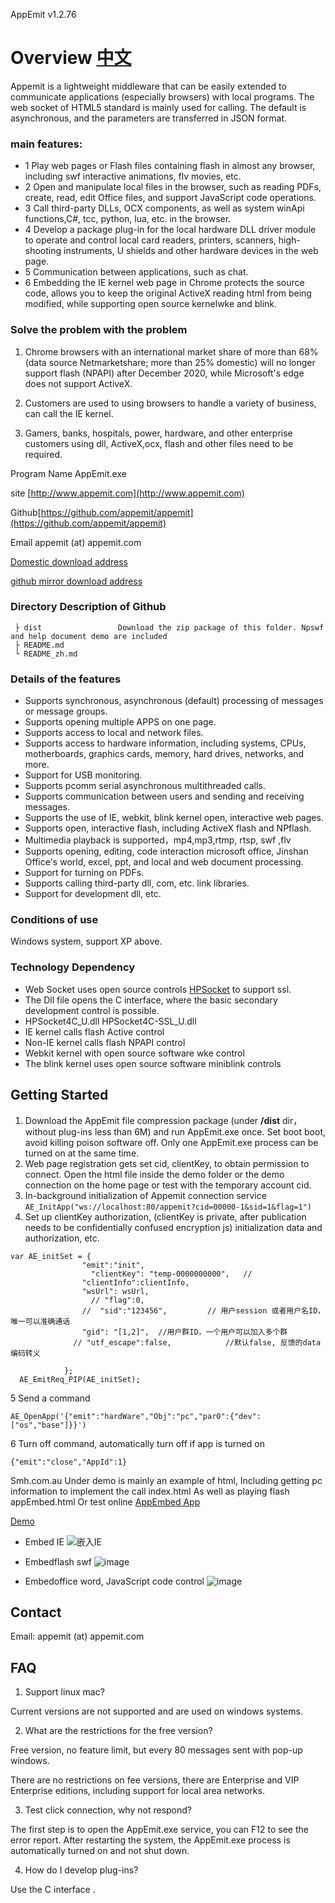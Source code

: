 AppEmit  v1.2.76

#  Overview  [中文](https://github.com/appemit/appemit/blob/master/README_zh.md)

Appemit is a lightweight middleware that can be easily extended to communicate  applications (especially browsers) with local programs. The web socket of HTML5 standard is mainly used for calling. The default is asynchronous, and the parameters are transferred in JSON format.

### main features:

 - 1  Play web pages or Flash files containing flash in almost any browser, including swf interactive animations, flv movies, etc.
 - 2  Open and manipulate local files in the browser, such as reading PDFs, create, read, edit Office files, and support JavaScript code operations.
 - 3  Call third-party DLLs, OCX components, as well as system winApi functions,C#, tcc, python, lua, etc. in the browser.
 - 4  Develop a package plug-in for the local hardware DLL driver module to operate and control local card readers, printers, scanners, high-shooting instruments, U shields and other hardware devices in the web page.
 - 5  Communication between applications, such as chat.
 - 6  Embedding the IE kernel web page in Chrome protects the source code, allows you to keep the original ActiveX reading html from being modified, while supporting open source kernelwke and blink.

### Solve the problem with the problem

1) Chrome browsers with an international market share of more than 68% (data source Netmarketshare; more than 25% domestic) will no longer support flash (NPAPI) after December 2020, while Microsoft's edge does not support ActiveX.

2) Customers are used to using browsers to handle a variety of business, can call the IE kernel.

3) Gamers, banks, hospitals, power, hardware, and other enterprise customers using dll, ActiveX,ocx, flash and other files need to be required.

Program Name AppEmit.exe

site	[http://www.appemit.com](http://www.appemit.com)

Github[https://github.com/appemit/appemit](https://github.com/appemit/appemit)

Email appemit (at) appemit.com	

[Domestic download address](https://appemit.coding.net/api/share/download/a00ac968-de8c-4744-a5c0-b17ea9efca9c)

[github mirror download address](https://hub.fastgit.org/appemit/appemit/raw/master/dist/AppEmit.zip)
 


### Directory Description of Github

~~~
 ├ dist                 Download the zip package of this folder. Npswf and help document demo are included
 ├ README.md 
 └ README_zh.md
~~~

### Details of the features
- Supports synchronous, asynchronous (default) processing of messages or message groups.
- Supports opening multiple APPS on one page.
- Supports access to local and network files.
- Supports access to hardware information, including systems, CPUs, motherboards, graphics cards, memory, hard drives, networks, and more.
- Support for USB monitoring.
- Supports pcomm serial asynchronous multithreaded calls.
- Supports communication between users and sending and receiving messages.
- Supports the use of IE, webkit, blink kernel open, interactive web pages.
- Supports open, interactive flash, including ActiveX flash and NPflash.
- Multimedia playback is supported，mp4,mp3,rtmp, rtsp, swf ,flv
- Supports opening, editing, code interaction microsoft office, Jinshan Office's world, excel, ppt, and local and web document processing.
- Support for turning on PDFs.
- Supports calling third-party dll, com, etc. link libraries.
- Support for development dll, etc.

### Conditions of use

Windows system, support XP above.
 
### Technology Dependency

- Web Socket uses open source controls [HPSocket](https://github.com/ldcsaa/HP-Socket) to support ssl.
 - The Dll file opens the C interface, where the basic secondary development control is possible.
 - HPSocket4C_U.dll HPSocket4C-SSL_U.dll
- IE kernel calls flash Active control
- Non-IE kernel calls flash NPAPI control
- Webkit kernel with open source software wke control
- The blink kernel uses open source software miniblink controls

##  Getting Started
 
1. Download the AppEmit file compression package (under **/dist** dir，without plug-ins less than 6M) and run AppEmit.exe once. Set boot boot, avoid killing poison software off. Only one AppEmit.exe process can be turned on at the same time.
2. Web page registration gets set cid, clientKey, to obtain permission to connect. Open the html file inside the demo folder or the demo connection on the home page or test with the temporary account cid.
3. In-background initialization of Appemit connection service
    `AE_InitApp("ws://localhost:80/appemit?cid=00000-1&sid=1&flag=1")`
4. Set up clientKey authorization, (clientKey is private, after publication needs to be confidentially confused encryption js) initialization data and authorization, etc.

```
var AE_initSet = {
				"emit":"init",
				  "clientKey": "temp-0000000000",   //
				"clientInfo":clientInfo,
                "wsUrl": wsUrl,
				  // "flag":0,
                //  "sid":"123456",         // 用户session 或者用户名ID，唯一可以准确通话  
                "gid": "[1,2]",  //用户群ID，一个用户可以加入多个群
              // "utf_escape":false,            //默认false, 反馈的data编码转义
			 
            };
  AE_EmitReq_PIP(AE_initSet);
  ```
5 Send a command

`AE_OpenApp('{"emit":"hardWare","Obj":"pc","par0":{"dev":["os","base"]}}')  `

6 Turn off command, automatically turn off if app is turned on

`{"emit":"close","AppId":1}  `

Smh.com.au
Under demo is mainly an example of html,
Including getting pc information to implement the call index.html
As well as playing flash appEmbed.html
Or test online
[AppEmbed App](http://www.appemit.com/demo/AppEmbed.html)

[Demo](http://www.appemit.com/demo/index.html)

- Embed IE
![嵌入IE](https://cdn.jsdelivr.net/gh/appemit/AppEmitWeb/docs/img/3_appemit_IE.gif)

- Embedflash swf
 ![image](https://cdn.jsdelivr.net/gh/appemit/AppEmitWeb@master/docs/img/1_appemit_ActiveX.gif)
 
 - Embedoffice word, JavaScript code control
  ![image](https://cdn.jsdelivr.net/gh/appemit/AppEmitWeb@master/docs/img/5_office_word_js.gif)
 
 
 
##  Contact

Email: appemit (at) appemit.com
 
##  FAQ

1. Support linux mac?

Current versions are not supported and are used on windows systems.

2. What are the restrictions for the free version?

Free version, no feature limit, but every 80 messages sent with pop-up windows.

There are no restrictions on fee versions, there are Enterprise and VIP Enterprise editions, including support for local area networks.

3. Test click connection, why not respond? 

The first step is to open the AppEmit.exe service, you can F12 to see the error report. After restarting the system, the AppEmit.exe process is automatically turned on and not shut down.

4. How do I develop plug-ins?

Use the C interface  .

